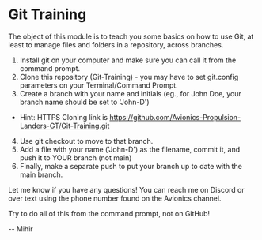 # Git Training

The object of this module is to teach you some basics on how to use Git, at least to manage files and folders in a repository, across branches.

1. Install git on your computer and make sure you can call it from the command prompt.
2. Clone this repository (Git-Training) - you may have to set git.config parameters on your Terminal/Command Prompt.
3.  Create a branch with your name and initials (eg., for John Doe, your branch name should be set to 'John-D')
  - Hint: HTTPS Cloning link is https://github.com/Avionics-Propulsion-Landers-GT/Git-Training.git
4. Use git checkout to move to that branch.
5. Add a file with your name ('John-D') as the filename, commit it, and push it to YOUR branch (not main)
6. Finally, make a separate push to put your branch up to date with the main branch.

Let me know if you have any questions! You can reach me on Discord or over text using the phone number found on the Avionics channel.

Try to do all of this from the command prompt, not on GitHub!

-- Mihir
